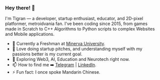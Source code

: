 ### Hey there! 👋

I'm Tigran — a developer, startup enthusiast, educator, and 2D-pixel platformer, metroidvania fan. I've been coding since 2015, from games made in Scratch to C++ Algorithms to Python scripts to complex Websites and Mobile applications.


- 🔭 Currently a Freshman at [Minerva University](https://minerva.edu/). 
- 🚀 Love doing startup pitches, and understanding myself with my passions better is my current goal.
- 🌱 Exploring Web3, AI, Education and Neurotech right now.
- 📫 How to find me ➡️ [Telegram](https://t.me/tig_rank) | [LinkedIn](https://www.linkedin.com/in/tig-rank/).
- ⚡ Fun fact: I once spoke Mandarin Chinese.

